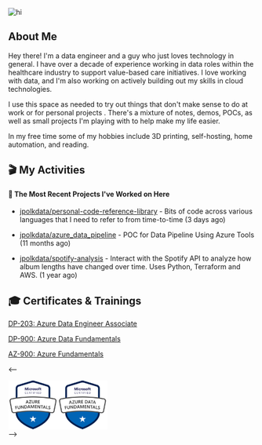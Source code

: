 ![hi](https://media.giphy.com/media/dzaUX7CAG0Ihi/giphy.gif)

## About Me

Hey there! I'm a data engineer and a guy who just loves technology in general. I have over a decade of experience working in data roles within the healthcare industry to support value-based care initiatives. I love working with data, and I'm also working on actively building out my skills in cloud technologies.

I use this space as needed to try out things that don't make sense to do at work or for personal projects . There's a mixture of notes, demos, POCs, as well as small projects I'm playing with to help make my life easier.

In my free time some of my hobbies include 3D printing, self-hosting, home automation, and reading.

## 🎬 My Activities

#### 👷 The Most Recent Projects I've Worked on Here



- [jpolkdata/personal-code-reference-library](https://github.com/jpolkdata/personal-code-reference-library) - Bits of code across various languages that I need to refer to from time-to-time (3 days ago)

- [jpolkdata/azure_data_pipeline](https://github.com/jpolkdata/azure_data_pipeline) - POC for Data Pipeline Using Azure Tools (11 months ago)

- [jpolkdata/spotify-analysis](https://github.com/jpolkdata/spotify-analysis) - Interact with the Spotify API to analyze how album lengths have changed over time. Uses Python, Terraform and AWS. (1 year ago)

## 🎓 Certificates & Trainings
[DP-203: Azure Data Engineer Associate](https://learn.microsoft.com/api/credentials/share/en-us/JeffPolk-4749/7EC3F529F4D13D0A?sharingId=45CC7AF07ACD5F45)

[DP-900: Azure Data Fundamentals](https://learn.microsoft.com/api/credentials/share/en-us/JeffPolk-4749/17CFF5653DA2AE1F?sharingId=45CC7AF07ACD5F45)

[AZ-900: Azure Fundamentals](https://learn.microsoft.com/api/credentials/share/en-us/JeffPolk-4749/18898517E17C9FE1?sharingId=45CC7AF07ACD5F45)

<--
<div style="display: flex;">
  <img src="https://github.com/jpolkdata/jpolkdata/blob/main/images/AzureFundamentals_AZ-900.png" style="width: 20%;" />
  <img src="https://github.com/jpolkdata/jpolkdata/blob/main/images/AzureDataFundamentals_DP-900.png" style="width: 20%;" />
</div>
-->


